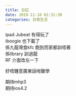 ```yaml
---
title: 日記
date: 2010-11-10 02:31:30
categories: 日常生活
---
```


ipad Jubeat 有得玩了  
 iboogie 也下載了  
 係九龍灣食kfc 飽到而家都訓唔著  
 係library 訓過龍  
 RF 介面改左一下

好唔鍾意廣東話咁難學

期待mhp3   
 期待ios4.2
